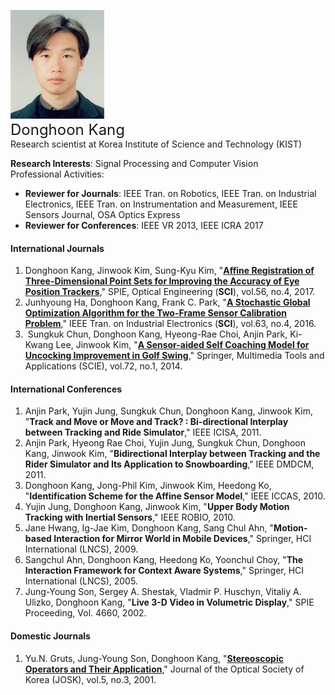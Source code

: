 ![fig](https://raw.githubusercontent.com/kimbabmoowoo/kimbabmoowoo.github.io/master/dhk5.jpg)   
<font size="5">Donghoon Kang</font>   
Research scientist at Korea Institute of Science and Technology (KIST)   

**Research Interests**: Signal Processing and Computer Vision  
Professional Activities:    
* **Reviewer for Journals**: IEEE Tran. on Robotics, IEEE Tran. on Industrial Electronics, IEEE Tran. on Instrumentation and Measurement, IEEE Sensors Journal, OSA Optics Express  
* **Reviewer for Conferences**: IEEE VR 2013, IEEE ICRA 2017

#### International Journals    
1. Donghoon Kang, Jinwook Kim, Sung-Kyu Kim, "[**Affine Registration of Three-Dimensional Point Sets for Improving the Accuracy of Eye Position Trackers**](https://github.com/kimbabmoowoo/kimbabmoowoo.github.io/blob/master/oe_affine-registration.pdf)," SPIE, Optical Engineering (**SCI**), vol.56, no.4, 2017.  
1. Junhyoung Ha, Donghoon Kang, Frank C. Park, "[**A Stochastic Global Optimization Algorithm for the Two-Frame Sensor Calibration Problem**](https://github.com/kimbabmoowoo/kimbabmoowoo.github.io/blob/master/tie-stochastic-global-optimization.pdf)," IEEE Tran. on Industrial Electronics (**SCI**), vol.63, no.4, 2016.   
1.  Sungkuk Chun, Donghoon Kang, Hyeong-Rae Choi, Anjin Park, Ki-Kwang Lee, Jinwook Kim, "[**A Sensor-aided Self Coaching Model for Uncocking Improvement in Golf Swing**](https://github.com/kimbabmoowoo/kimbabmoowoo.github.io/blob/master/mta-sensor-aided.pdf)," Springer, Multimedia Tools and Applications (SCIE), vol.72, no.1, 2014.  

#### International Conferences  
1. Anjin Park, Yujin Jung, Sungkuk Chun, Donghoon Kang, Jinwook Kim, "**Track and Move or Move and Track? : Bi-directional Interplay between Tracking and Ride Simulator**," IEEE ICISA, 2011.  
1. Anjin Park, Hyeong Rae Choi, Yujin Jung, Sungkuk Chun, Donghoon Kang, Jinwook Kim, "**Bidirectional Interplay between Tracking and the Rider Simulator and Its Application to Snowboarding**," IEEE DMDCM, 2011.  
1. Donghoon Kang, Jong-Phil Kim, Jinwook Kim, Heedong Ko, "**Identification Scheme for the Affine Sensor Model**," IEEE ICCAS, 2010.  
1. Yujin Jung, Donghoon Kang, Jinwook Kim, "**Upper Body Motion Tracking with Inertial Sensors**," IEEE ROBIO, 2010.  
1. Jane Hwang, Ig-Jae Kim, Donghoon Kang, Sang Chul Ahn, "**Motion-based Interaction for Mirror World in Mobile Devices**," Springer, HCI International (LNCS), 2009.  
1. Sangchul Ahn, Donghoon Kang, Heedong Ko, Yoonchul Choy, "**The Interaction Framework for Context Aware Systems**," Springer, HCI International (LNCS), 2005.
1. Jung-Young Son, Sergey A. Shestak, Vladmir P. Huschyn, Vitaliy A. Ulizko, Donghoon Kang, "**Live 3-D Video in Volumetric Display**," SPIE Proceeding, Vol. 4660, 2002.  

#### Domestic Journals  
1. Yu.N. Gruts, Jung-Young Son, Donghoon Kang, "[**Stereoscopic Operators and Their Application**](https://github.com/kimbabmoowoo/kimbabmoowoo.github.io/blob/master/josk-stereroscopic.pdf)," Journal of the Optical Society of Korea (JOSK), vol.5, no.3, 2001.
